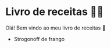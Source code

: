 # Livro de receitas :man_cook: 

Olá! Bem vindo ao meu livro de receitas :wave: 

 - Strogonoff de frango
